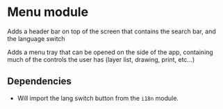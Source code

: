 # Menu module

Adds a header bar on top of the screen that contains the search bar, and the language switch

Adds a menu tray that can be opened on the side of the app, containing much of the controls the user has (layer list, drawing, print, etc...)

## Dependencies

- Will import the lang switch button from the `i18n` module.
